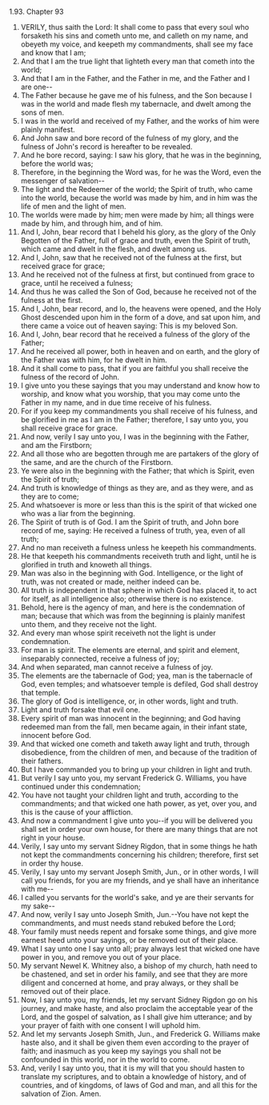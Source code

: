 1.93. Chapter 93
1. VERILY, thus saith the Lord: It shall come to pass that every soul who forsaketh his sins and cometh unto me, and calleth on my name, and obeyeth my voice, and keepeth my commandments, shall see my face and know that I am;
2. And that I am the true light that lighteth every man that cometh into the world;
3. And that I am in the Father, and the Father in me, and the Father and I are one--
4. The Father because he gave me of his fulness, and the Son because I was in the world and made flesh my tabernacle, and dwelt among the sons of men.
5. I was in the world and received of my Father, and the works of him were plainly manifest.
6. And John saw and bore record of the fulness of my glory, and the fulness of John's record is hereafter to be revealed.
7. And he bore record, saying: I saw his glory, that he was in the beginning, before the world was;
8. Therefore, in the beginning the Word was, for he was the Word, even the messenger of salvation--
9. The light and the Redeemer of the world; the Spirit of truth, who came into the world, because the world was made by him, and in him was the life of men and the light of men.
10. The worlds were made by him; men were made by him; all things were made by him, and through him, and of him.
11. And I, John, bear record that I beheld his glory, as the glory of the Only Begotten of the Father, full of grace and truth, even the Spirit of truth, which came and dwelt in the flesh, and dwelt among us.
12. And I, John, saw that he received not of the fulness at the first, but received grace for grace;
13. And he received not of the fulness at first, but continued from grace to grace, until he received a fulness;
14. And thus he was called the Son of God, because he received not of the fulness at the first.
15. And I, John, bear record, and lo, the heavens were opened, and the Holy Ghost descended upon him in the form of a dove, and sat upon him, and there came a voice out of heaven saying: This is my beloved Son.
16. And I, John, bear record that he received a fulness of the glory of the Father;
17. And he received all power, both in heaven and on earth, and the glory of the Father was with him, for he dwelt in him.
18. And it shall come to pass, that if you are faithful you shall receive the fulness of the record of John.
19. I give unto you these sayings that you may understand and know how to worship, and know what you worship, that you may come unto the Father in my name, and in due time receive of his fulness.
20. For if you keep my commandments you shall receive of his fulness, and be glorified in me as I am in the Father; therefore, I say unto you, you shall receive grace for grace.
21. And now, verily I say unto you, I was in the beginning with the Father, and am the Firstborn;
22. And all those who are begotten through me are partakers of the glory of the same, and are the church of the Firstborn.
23. Ye were also in the beginning with the Father; that which is Spirit, even the Spirit of truth;
24. And truth is knowledge of things as they are, and as they were, and as they are to come;
25. And whatsoever is more or less than this is the spirit of that wicked one who was a liar from the beginning.
26. The Spirit of truth is of God. I am the Spirit of truth, and John bore record of me, saying: He received a fulness of truth, yea, even of all truth;
27. And no man receiveth a fulness unless he keepeth his commandments.
28. He that keepeth his commandments receiveth truth and light, until he is glorified in truth and knoweth all things.
29. Man was also in the beginning with God. Intelligence, or the light of truth, was not created or made, neither indeed can be.
30. All truth is independent in that sphere in which God has placed it, to act for itself, as all intelligence also; otherwise there is no existence.
31. Behold, here is the agency of man, and here is the condemnation of man; because that which was from the beginning is plainly manifest unto them, and they receive not the light.
32. And every man whose spirit receiveth not the light is under condemnation.
33. For man is spirit. The elements are eternal, and spirit and element, inseparably connected, receive a fulness of joy;
34. And when separated, man cannot receive a fulness of joy.
35. The elements are the tabernacle of God; yea, man is the tabernacle of God, even temples; and whatsoever temple is defiled, God shall destroy that temple.
36. The glory of God is intelligence, or, in other words, light and truth.
37. Light and truth forsake that evil one.
38. Every spirit of man was innocent in the beginning; and God having redeemed man from the fall, men became again, in their infant state, innocent before God.
39. And that wicked one cometh and taketh away light and truth, through disobedience, from the children of men, and because of the tradition of their fathers.
40. But I have commanded you to bring up your children in light and truth.
41. But verily I say unto you, my servant Frederick G. Williams, you have continued under this condemnation;
42. You have not taught your children light and truth, according to the commandments; and that wicked one hath power, as yet, over you, and this is the cause of your affliction.
43. And now a commandment I give unto you--if you will be delivered you shall set in order your own house, for there are many things that are not right in your house.
44. Verily, I say unto my servant Sidney Rigdon, that in some things he hath not kept the commandments concerning his children; therefore, first set in order thy house.
45. Verily, I say unto my servant Joseph Smith, Jun., or in other words, I will call you friends, for you are my friends, and ye shall have an inheritance with me--
46. I called you servants for the world's sake, and ye are their servants for my sake--
47. And now, verily I say unto Joseph Smith, Jun.--You have not kept the commandments, and must needs stand rebuked before the Lord;
48. Your family must needs repent and forsake some things, and give more earnest heed unto your sayings, or be removed out of their place.
49. What I say unto one I say unto all; pray always lest that wicked one have power in you, and remove you out of your place.
50. My servant Newel K. Whitney also, a bishop of my church, hath need to be chastened, and set in order his family, and see that they are more diligent and concerned at home, and pray always, or they shall be removed out of their place.
51. Now, I say unto you, my friends, let my servant Sidney Rigdon go on his journey, and make haste, and also proclaim the acceptable year of the Lord, and the gospel of salvation, as I shall give him utterance; and by your prayer of faith with one consent I will uphold him.
52. And let my servants Joseph Smith, Jun., and Frederick G. Williams make haste also, and it shall be given them even according to the prayer of faith; and inasmuch as you keep my sayings you shall not be confounded in this world, nor in the world to come.
53. And, verily I say unto you, that it is my will that you should hasten to translate my scriptures, and to obtain a knowledge of history, and of countries, and of kingdoms, of laws of God and man, and all this for the salvation of Zion. Amen.

